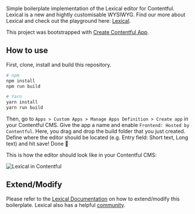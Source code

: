 Simple boilerplate implementation of the Lexical editor for Contentful. Lexical is a new and hightly customisable WYSIWYG. Find our more about Lexical and check out the playground here: [Lexical](https://lexical.dev/).

This project was bootstrapped with [Create Contentful App](https://github.com/contentful/create-contentful-app).

## How to use

First, clone, install and build this repository.

```bash
# npm
npm install
npm run build

# Yarn
yarn install
yarn run build
```

Then, go to `Apps > Custom Apps > Manage Apps Definition > Create app` in your Contentful CMS. Give the app a name and enable `Frontend: Hosted by Contentful`. Here, you drag and drop the build folder that you just created. Define where the editor should be located (e.g. Entry field: Short text, Long text) and hit save! Done 🥳

This is how the editor should look like in your Contentful CMS:

![Lexical in Contentful](https://github.com/nerdess/contentful-lexical/tree/main/public/images/lexical.png)

## Extend/Modify

Please refer to the [Lexical Documentation](https://lexical.dev/) on how to extend/modify this boilerplate. Lexical also has a helpful [community](https://lexical.dev/community). 